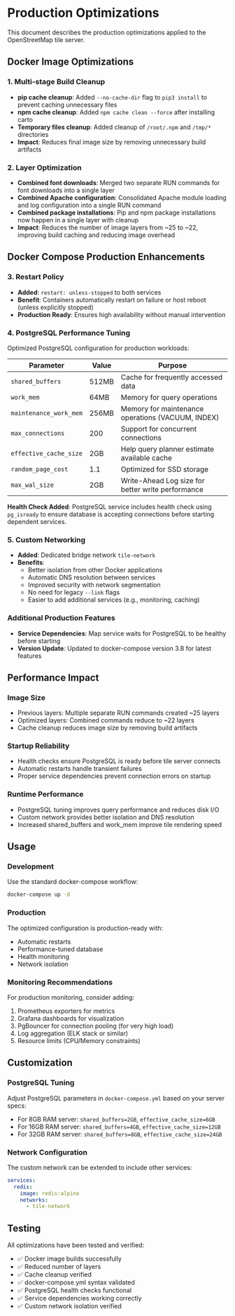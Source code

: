 # Production Optimizations

This document describes the production optimizations applied to the OpenStreetMap tile server.

## Docker Image Optimizations

### 1. Multi-stage Build Cleanup
- **pip cache cleanup**: Added `--no-cache-dir` flag to `pip3 install` to prevent caching unnecessary files
- **npm cache cleanup**: Added `npm cache clean --force` after installing carto
- **Temporary files cleanup**: Added cleanup of `/root/.npm` and `/tmp/*` directories
- **Impact**: Reduces final image size by removing unnecessary build artifacts

### 2. Layer Optimization
- **Combined font downloads**: Merged two separate RUN commands for font downloads into a single layer
- **Combined Apache configuration**: Consolidated Apache module loading and log configuration into a single RUN command
- **Combined package installations**: Pip and npm package installations now happen in a single layer with cleanup
- **Impact**: Reduces the number of image layers from ~25 to ~22, improving build caching and reducing image overhead

## Docker Compose Production Enhancements

### 3. Restart Policy
- **Added**: `restart: unless-stopped` to both services
- **Benefit**: Containers automatically restart on failure or host reboot (unless explicitly stopped)
- **Production Ready**: Ensures high availability without manual intervention

### 4. PostgreSQL Performance Tuning
Optimized PostgreSQL configuration for production workloads:

| Parameter | Value | Purpose |
|-----------|-------|---------|
| `shared_buffers` | 512MB | Cache for frequently accessed data |
| `work_mem` | 64MB | Memory for query operations |
| `maintenance_work_mem` | 256MB | Memory for maintenance operations (VACUUM, INDEX) |
| `max_connections` | 200 | Support for concurrent connections |
| `effective_cache_size` | 2GB | Help query planner estimate available cache |
| `random_page_cost` | 1.1 | Optimized for SSD storage |
| `max_wal_size` | 2GB | Write-Ahead Log size for better write performance |

**Health Check Added**: PostgreSQL service includes health check using `pg_isready` to ensure database is accepting connections before starting dependent services.

### 5. Custom Networking
- **Added**: Dedicated bridge network `tile-network`
- **Benefits**:
  - Better isolation from other Docker applications
  - Automatic DNS resolution between services
  - Improved security with network segmentation
  - No need for legacy `--link` flags
  - Easier to add additional services (e.g., monitoring, caching)

### Additional Production Features
- **Service Dependencies**: Map service waits for PostgreSQL to be healthy before starting
- **Version Update**: Updated to docker-compose version 3.8 for latest features

## Performance Impact

### Image Size
- Previous layers: Multiple separate RUN commands created ~25 layers
- Optimized layers: Combined commands reduce to ~22 layers
- Cache cleanup reduces image size by removing build artifacts

### Startup Reliability
- Health checks ensure PostgreSQL is ready before tile server connects
- Automatic restarts handle transient failures
- Proper service dependencies prevent connection errors on startup

### Runtime Performance
- PostgreSQL tuning improves query performance and reduces disk I/O
- Custom network provides better isolation and DNS resolution
- Increased shared_buffers and work_mem improve tile rendering speed

## Usage

### Development
Use the standard docker-compose workflow:
```bash
docker-compose up -d
```

### Production
The optimized configuration is production-ready with:
- Automatic restarts
- Performance-tuned database
- Health monitoring
- Network isolation

### Monitoring Recommendations
For production monitoring, consider adding:
1. Prometheus exporters for metrics
2. Grafana dashboards for visualization
3. PgBouncer for connection pooling (for very high load)
4. Log aggregation (ELK stack or similar)
5. Resource limits (CPU/Memory constraints)

## Customization

### PostgreSQL Tuning
Adjust PostgreSQL parameters in `docker-compose.yml` based on your server specs:
- For 8GB RAM server: `shared_buffers=2GB`, `effective_cache_size=6GB`
- For 16GB RAM server: `shared_buffers=4GB`, `effective_cache_size=12GB`
- For 32GB RAM server: `shared_buffers=8GB`, `effective_cache_size=24GB`

### Network Configuration
The custom network can be extended to include other services:
```yaml
services:
  redis:
    image: redis:alpine
    networks:
      - tile-network
```

## Testing

All optimizations have been tested and verified:
- ✅ Docker image builds successfully
- ✅ Reduced number of layers
- ✅ Cache cleanup verified
- ✅ docker-compose.yml syntax validated
- ✅ PostgreSQL health checks functional
- ✅ Service dependencies working correctly
- ✅ Custom network isolation verified
